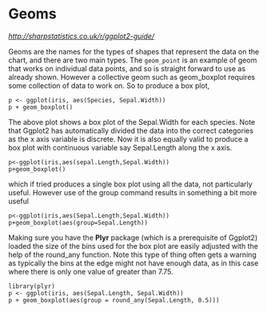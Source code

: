 Geoms
==================
*http://sharpstatistics.co.uk/r/ggplot2-guide/*

Geoms are the names for the types of shapes that represent the data on the chart, and there are two main types. 
The `geom_point` is an example of geom that works on individual data points, and so is straight forward to use as already 
shown. 
However a collective geom such as geom_boxplot requires some collection of data to work on. So to produce a box plot,

```{r}
p <- ggplot(iris, aes(Species, Sepal.Width))
p + geom_boxplot()
```

The above plot shows a box plot of the Sepal.Width for each species. Note that Ggplot2 has automatically divided the data into the correct categories as the x axis variable is discrete. Now it is also equally valid to produce a box plot with continuous variable say Sepal.Length along the x axis.

```{r}
p<-ggplot(iris,aes(sepal.Length,Sepal.Width))
p+geom_boxplot()
```
which if tried produces a single box plot using all the data, not particularly useful. However use of the group command results in something a bit more useful
```{r}
p<-ggplot(iris,aes(Sepal.Length,Sepal.Width))
p+geom_boxplot(aes(group=Sepal.Length))
```
Making sure you have the **Plyr** package (which is a prerequisite of Ggplot2) loaded the size of the bins used for the box plot are easily adjusted with the help of the round_any function. Note this type of thing often gets a warning as typically the bins at the edge might not have enough data, as in this case where there is only one value of greater than 7.75.
```{r}
library(plyr)
p <- ggplot(iris, aes(Sepal.Length, Sepal.Width))
p + geom_boxplot(aes(group = round_any(Sepal.Length, 0.5)))
```
